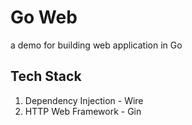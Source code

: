 # Go Web

a demo for building web application in Go

## Tech Stack

1. Dependency Injection - Wire
2. HTTP Web Framework - Gin
